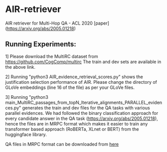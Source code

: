 # AIR-retriever
AIR retriever for Multi-Hop QA - ACL 2020 [paper] (https://arxiv.org/abs/2005.01218)

## Running Experiments:

1] Please download the MultiRC dataset from https://github.com/CogComp/multirc
The train and dev sets are available in the above link.

2] Running "python3 AIR_evidence_retrieval_scores.py" shows the justification selection performance of AIR. Please change the directory of GLoVe embeddings (line 16 of the file) as per your GLoVe files. 

3] Running "python3 main_MultiRC_passages_from_topN_Iterative_alignments_PARALLEL_evidences.py" generates the train and dev files for the QA tasks with various parallel evidences. We had followed the binary classification approach for every candidate answer in the QA task (https://arxiv.org/abs/2005.01218), hence the files are in MRPC format which makes it easier to train any transformer based approach (RoBERTa, XLnet or BERT) from the huggingface library. 

QA files in MRPC format can be downloaded from [here](https://drive.google.com/file/d/1hyMGTKCu_4LZir9VPPnsNqh05gYMD0aN/view?usp=sharing)

